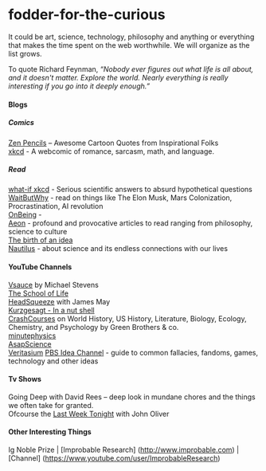 # fodder-for-the-curious
It could be art, science, technology, philosophy and anything or everything that makes the time spent on the web worthwhile.
We will organize as the list grows.

To quote Richard Feynman, *“Nobody ever figures out what life is all about, and it doesn't matter. Explore the world. Nearly everything is really interesting if you go into it deeply enough.”*  

#### Blogs  

##### Comics  
[Zen Pencils](zenpencils.com) – Awesome Cartoon Quotes from Inspirational Folks  
[xkcd](http://xkcd.com/) - A webcomic of romance, sarcasm, math, and language.  

##### Read  
[what-if xkcd](https://what-if.xkcd.com/) - Serious scientific answers to absurd hypothetical questions  
[WaitButWhy](waitbutwhy.com) - read on things like The Elon Musk, Mars Colonization, Procrastination, AI revolution  
[OnBeing](onbeing.org) -  
[Aeon](http://aeon.co/magazine/) - profound and provocative articles to read ranging from philosophy, science to culture   
[The birth of an idea](http://birthofidea.ist.utl.pt/#home)   
[Nautilus](http://nautil.us/) - about science and its endless connections with our lives  

#### YouTube Channels  
[Vsauce](https://www.youtube.com/user/Vsauce) by Michael Stevens  
[The School of Life](https://www.youtube.com/user/schooloflifechannel)    
[HeadSqueeze](https://www.youtube.com/user/HeadsqueezeTV) with James May   
[Kurzgesagt - In a nut shell](https://www.youtube.com/user/Kurzgesagt)    
[CrashCourses](https://www.youtube.com/user/crashcourse) on World History, US History, Literature, Biology,  Ecology, Chemistry, and Psychology by Green Brothers & co.    
[minutephysics](https://www.youtube.com/user/minutephysics)  
[AsapScience](https://www.youtube.com/user/AsapSCIENCE)  
[Veritasium](https://www.youtube.com/user/1veritasium)
[PBS Idea Channel](https://www.youtube.com/user/pbsideachannel) - guide to common fallacies, fandoms, games, technology and other ideas

#### Tv Shows  
Going Deep with David Rees – deep look in mundane chores and the things we often take for granted.   
Ofcourse the [Last Week Tonight](https://www.youtube.com/user/LastWeekTonight) with John Oliver   

#### Other Interesting Things  
Ig Noble Prize | [Improbable Research] (http://www.improbable.com) | [Channel] (https://www.youtube.com/user/ImprobableResearch)
